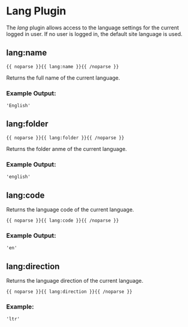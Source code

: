 # Lang Plugin

The _lang_ plugin allows access to the language settings for the current logged in user. If no user is logged in, the default site language is used.

## lang:name

	{{ noparse }}{{ lang:name }}{{ /noparse }}

Returns the full name of the current language.

### Example Output:

	'English'

## lang:folder

	{{ noparse }}{{ lang:folder }}{{ /noparse }}

Returns the folder anme of the current language.

### Example Output:

	'english'
	
## lang:code

Returns the language code of the current language.

	{{ noparse }}{{ lang:code }}{{ /noparse }}

### Example Output:

	'en'
	
## lang:direction

Returns the language direction of the current language.

	{{ noparse }}{{ lang:direction }}{{ /noparse }}

### Example:

	'ltr'
